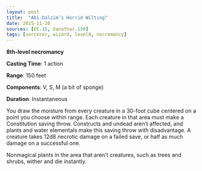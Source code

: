 ```yaml
---
layout: post
title:  "Abi-Dalzim’s Horrid Wilting"
date: 2015-11-20
sources: [EE.15, Xanathar.150]
tags: [sorcerer, wizard, level8, necromancy]
---
```


**8th-level necromancy**

**Casting Time**: 1 action

**Range**: 150 feet

**Components**: V, S, M (a bit of sponge)

**Duration**: Instantaneous

You draw the moisture from every creature in a 30-foot cube centered on a point you choose within range. Each creature in that area must make a Constitution saving throw. Constructs and undead aren’t affected, and plants and water elementals make this saving throw with disadvantage. A creature takes 12d8 necrotic damage on a failed save, or half as much damage on a successful one.

Nonmagical plants in the area that aren’t creatures, such as trees and shrubs, wither and die instantly.
